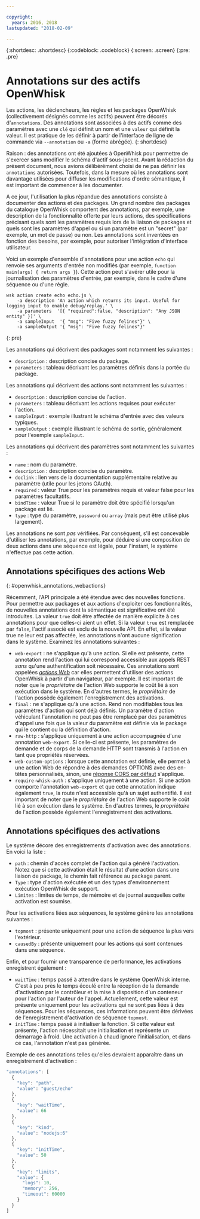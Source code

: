 ```yaml
---

copyright:
  years: 2016, 2018
lastupdated: "2018-02-09"

---
```


{:shortdesc: .shortdesc}
{:codeblock: .codeblock}
{:screen: .screen}
{:pre: .pre}

# Annotations sur des actifs OpenWhisk

Les actions, les déclencheurs, les règles et les packages OpenWhisk (collectivement désignés comme les actifs) peuvent être décorés d'`annotations`. Des annotations sont associées à des actifs comme des paramètres avec une `clé` qui définit un nom et une `valeur` qui définit la valeur. Il est pratique de les définir à partir de l'interface de ligne de commande via `--annotation` ou `-a` (forme abrégée).
{: shortdesc}

Raison : des annotations ont été ajoutées à OpenWhisk pour permettre de s'exercer sans modifier le schéma d'actif sous-jacent. Avant la rédaction du présent document, nous avions délibérément choisi de ne pas définir les `annotations` autorisées. Toutefois, dans la mesure où les annotations sont davantage utilisées pour diffuser les modifications d'ordre sémantique, il est important de commencer à les documenter. 

A ce jour, l'utilisation la plus répandue des annotations consiste à documenter des actions et des packages. Un grand nombre des packages du catalogue OpenWhisk comportent des annotations, par exemple, une description de la fonctionnalité offerte par leurs actions, des spécifications précisant quels sont les paramètres requis lors de la liaison de packages et quels sont les paramètres d'appel ou si un paramètre est un "secret" (par exemple, un mot de passe) ou non. Les annotations sont inventées en fonction des besoins, par exemple, pour autoriser l'intégration d'interface utilisateur.

Voici un exemple d'ensemble d'annotations pour une action `echo` qui renvoie ses arguments d'entrée non modifiés (par exemple, `function main(args) { return args }`). Cette action peut s'avérer utile pour la journalisation des paramètres d'entrée, par exemple, dans le cadre d'une séquence ou d'une règle.

```
wsk action create echo echo.js \
    -a description 'An action which returns its input. Useful for logging input to enable debug/replay.' \
    -a parameters  '[{ "required":false, "description": "Any JSON entity" }]' \
    -a sampleInput  '{ "msg": "Five fuzzy felines"}' \
    -a sampleOutput '{ "msg": "Five fuzzy felines"}'
```
{: pre}

Les annotations qui décrivent des packages sont notamment les suivantes :

- `description` : description concise du package. 
- `parameters` : tableau décrivant les paramètres définis dans la portée du package. 

Les annotations qui décrivent des actions sont notamment les suivantes :

- `description` : description concise de l'action. 
- `parameters` : tableau décrivant les actions requises pour exécuter l'action. 
- `sampleInput` : exemple illustrant le schéma d'entrée avec des valeurs typiques. 
- `sampleOutput` : exemple illustrant le schéma de sortie, généralement pour l'exemple `sampleInput`. 

Les annotations qui décrivent des paramètres sont notamment les suivantes :

- `name` : nom du paramètre. 
- `description` : description concise du paramètre. 
- `doclink` : lien vers de la documentation supplémentaire relative au paramètre (utile pour les jetons OAuth). 
- `required` : valeur True pour les paramètres requis et valeur false pour les paramètres facultatifs. 
- `bindTime` : valeur True si le paramètre doit être spécifié lorsqu'un package est lié. 
- `type` : type du paramètre, `password` ou `array` (mais peut être utilisé plus largement). 

Les annotations ne sont _pas_ vérifiées. Par conséquent, s'il est concevable d'utiliser les annotations, par exemple, pour déduire si une composition de deux actions dans une séquence est légale, pour l'instant, le système n'effectue pas cette action.

## Annotations spécifiques des actions Web
{: #openwhisk_annotations_webactions}

Récemment, l'API principale a été étendue avec des nouvelles fonctions. Pour permettre aux packages et aux actions d'exploiter ces fonctionnalités, de nouvelles annotations dont la sémantique est significative ont été introduites. La valeur `true` doit être affectée de manière explicite à ces annotations pour que celles-ci aient un effet. Si la valeur `true` est remplacée par `false`, l'actif associé est exclu de la nouvelle API. En effet, si la valeur true ne leur est pas affectée, les annotations n'ont aucune signification dans le système. Examinez les annotations suivantes :

- `web-export` : ne s'applique qu'à une action. Si elle est présente, cette annotation rend l'action qui lui correspond accessible aux appels REST _sans_ qu'une authentification soit nécessaire. Ces annotations sont appelées [_actions Web_](openwhisk_webactions.html) car elles permettent d'utiliser des actions OpenWhisk à partir d'un navigateur, par exemple. Il est important de noter que le _propriétaire_ de l'action Web supporte le coût lié à son exécution dans le système. En d'autres termes, le _propriétaire_ de l'action possède également l'enregistrement des activations. 
- `final` : ne s'applique qu'à une action. Rend non modifiables tous les paramètres d'action qui sont déjà définis. Un paramètre d'action véhiculant l'annotation ne peut pas être remplacé par des paramètres d'appel une fois que la valeur du paramètre est définie via le package qui le contient ou la définition d'action.
- `raw-http` : s'applique uniquement à une action accompagnée d'une annotation `web-export`. Si celle-ci est présente, les paramètres de demande et de corps de la demande HTTP sont transmis à l'action en tant que propriétés réservées.
- `web-custom-options` : lorsque cette annotation est définie, elle permet à une action Web de répondre à des demandes OPTIONS avec des en-têtes personnalisés, sinon, une [réponse CORS par défaut](openwhisk_webactions.html#options-requests) s'applique. 
- `require-whisk-auth` : s'applique uniquement à une action. Si une action comporte l'annotation `web-export` et que cette annotation indique également `true`, la route n'est accessible qu'à un sujet authentifié. Il est important de noter que le _propriétaire_ de l'action Web supporte le coût lié à son exécution dans le système. En d'autres termes, le _propriétaire_ de l'action possède également l'enregistrement des activations. 

## Annotations spécifiques des activations

Le système décore des enregistrements d'activation avec des annotations. En voici la liste :

- `path` : chemin d'accès complet de l'action qui a généré l'activation. Notez que si cette activation était le résultat d'une action dans une liaison de package, le chemin fait référence au package parent. 
- `Type` : type d'action exécutée et un des types d'environnement exécution OpenWhisk de support. 
- `Limites` : limites de temps, de mémoire et de journal auxquelles cette activation est soumise. 

Pour les activations liées aux séquences, le système génère les annotations suivantes :

- `topmost` : présente uniquement pour une action de séquence la plus vers l'extérieur. 
- `causedBy` : présente uniquement pour les actions qui sont contenues dans une séquence. 

Enfin, et pour fournir une transparence de performance, les activations enregistrent également :

- `waitTime` : temps passé à attendre dans le système OpenWhisk interne. C'est à peu près le temps écoulé entre la réception de la demande d'activation par le contrôleur et la mise à disposition d'un conteneur pour l'action par l'auteur de l'appel. Actuellement, cette valeur est présente uniquement pour les activations qui ne sont pas liées à des séquences. Pour les séquences, ces informations peuvent être dérivées de l'enregistrement d'activation de séquence `topmost`. 
- `initTime` : temps passé à initialiser la fonction. Si cette valeur est présente, l'action nécessitait une initialisation et représente un démarrage à froid. Une activation à chaud ignore l'initialisation, et dans ce cas, l'annotation n'est pas générée. 

Exemple de ces annotations telles qu'elles devraient apparaître dans un enregistrement d'activation :

```javascript
"annotations": [
  {
    "key": "path",
    "value": "guest/echo"
  },
  {
    "key": "waitTime",
    "value": 66
  },
  {
    "key": "kind",
    "value": "nodejs:6"
  },
  {
    "key": "initTime",
    "value": 50
  },
  {
    "key": "limits",
    "value": {
      "logs": 10,
      "memory": 256,
      "timeout": 60000
    }
  }
]
```
